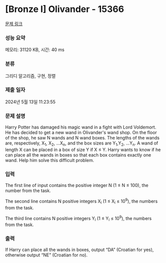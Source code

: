 # [Bronze I] Olivander - 15366 

[문제 링크](https://www.acmicpc.net/problem/15366) 

### 성능 요약

메모리: 31120 KB, 시간: 40 ms

### 분류

그리디 알고리즘, 구현, 정렬

### 제출 일자

2024년 5월 13일 11:23:55

### 문제 설명

<p>Harry Potter has damaged his magic wand in a fight with Lord Voldemort. He has decided to get a new wand in Olivander's wand shop. On the floor of the shop, he saw N wands and N wand boxes. The lengths of the wands are, respectively, X<sub>1</sub>, X<sub>2</sub>, ...X<sub>n</sub>, and the box sizes are Y<sub>1</sub>,Y<sub>2</sub>, ...Y<sub>n</sub>. A wand of length X can be placed in a box of size Y if X ≤ Y. Harry wants to know if he can place all the wands in boxes so that each box contains exactly one wand. Help him solve this difficult problem.</p>

### 입력 

 <p>The first line of input contains the positive integer N (1 ≤ N ≤ 100), the number from the task.</p>

<p>The second line contains N positive integers X<sub>i</sub> (1 ≤ X<sub>i</sub> ≤ 10<sup>9</sup>), the numbers from the task.</p>

<p>The third line contains N positive integers Y<sub>i</sub> (1 ≤ Y<sub>i</sub> ≤ 10<sup>9</sup>), the numbers from the task.</p>

### 출력 

 <p>If Harry can place all the wands in boxes, output “DA” (Croatian for yes), otherwise output “NE” (Croatian for no).</p>

